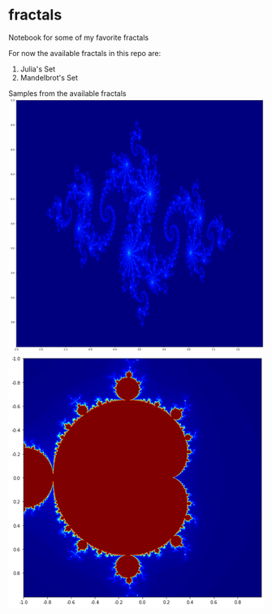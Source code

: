 # fractals
Notebook for some of my favorite fractals

For now the available fractals in this repo are:
1. Julia's Set
2. Mandelbrot's Set

Samples from the available fractals
![Sample from Julia's Set](https://github.com/Ahmed-5/fractals/blob/main/julia.png)
![Sample from Mandelbrot's Set](https://github.com/Ahmed-5/fractals/blob/main/mandelbrot.png)
